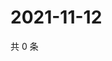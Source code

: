 # 2021-11-12

共 0 条

<!-- BEGIN WEIBO -->
<!-- 最后更新时间 Fri Nov 12 2021 13:10:32 GMT+0800 (China Standard Time) -->

<!-- END WEIBO -->
